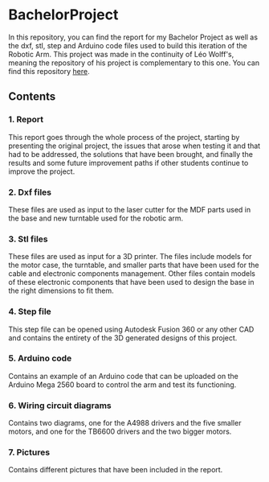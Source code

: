 # BachelorProject

In this repository, you can find the report for my Bachelor Project as well as the dxf, stl, step and Arduino code files used to build this iteration of the Robotic Arm. This project was made in the continuity of Léo Wolff's, meaning the repository of his project is complementary to this one. You can find this repository [here](https://github.com/WollfieGitHub/BachelorProject).

## Contents

### 1. Report
This report goes through the whole process of the project, starting by presenting the original project, the issues that arose when testing it and that had to be addressed, the solutions that have been brought, and finally the results and some future improvement paths if other students continue to improve the project.

### 2. Dxf files
These files are used as input to the laser cutter for the MDF parts used in the base and new turntable used for the robotic arm.

### 3. Stl files
These files are used as input for a 3D printer. The files include models for the motor case, the turntable, and smaller parts that have been used for the cable and electronic components management. Other files contain models of these electronic components that have been used to design the base in the right dimensions to fit them. 

### 4. Step file
This step file can be opened using Autodesk Fusion 360 or any other CAD and contains the entirety of the 3D generated designs of this project.

### 5. Arduino code
Contains an example of an Arduino code that can be uploaded on the Arduino Mega 2560 board to control the arm and test its functioning. 

### 6. Wiring circuit diagrams
Contains two diagrams, one for the A4988 drivers and the five smaller motors, and one for the TB6600 drivers and the two bigger motors.

### 7. Pictures
Contains different pictures that have been included in the report.

